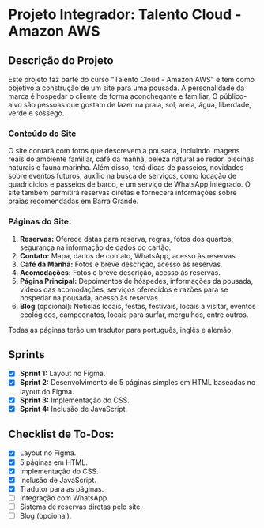 # Projeto Integrador: Talento Cloud - Amazon AWS

## Descrição do Projeto

Este projeto faz parte do curso "Talento Cloud - Amazon AWS" e tem como objetivo a construção de um site para uma
pousada. A personalidade da marca é hospedar o cliente de forma aconchegante e familiar. O público-alvo são pessoas que
gostam de lazer na praia, sol, areia, água, liberdade, verde e sossego.

### Conteúdo do Site

O site contará com fotos que descrevem a pousada, incluindo imagens reais do ambiente familiar, café da manhã, beleza
natural ao redor, piscinas naturais e fauna marinha. Além disso, terá dicas de passeios, novidades sobre eventos
futuros, auxílio na busca de serviços, como locação de quadriciclos e passeios de barco, e um serviço de WhatsApp
integrado. O site também permitirá reservas diretas e fornecerá informações sobre praias recomendadas em Barra Grande.

### Páginas do Site:

1. **Reservas:** Oferece datas para reserva, regras, fotos dos quartos, segurança na informação de dados do cartão.
2. **Contato:** Mapa, dados de contato, WhatsApp, acesso às reservas.
3. **Café da Manhã:** Fotos e breve descrição,  acesso às reservas.
4. **Acomodações:** Fotos e breve descrição,  acesso às reservas.
5. **Página Principal:** Depoimentos de hóspedes, informações da pousada, vídeos das acomodações, serviços oferecidos e
   razões para se hospedar na pousada,  acesso às reservas.
6. **Blog** (opcional): Notícias locais, festas, festivais, locais a visitar, eventos ecológicos, campeonatos, locais
   para surfar, mergulhos, entre outros.

Todas as páginas terão um tradutor para português, inglês e alemão.

## Sprints

- [x] **Sprint 1:** Layout no Figma.
- [x] **Sprint 2:** Desenvolvimento de 5 páginas simples em HTML baseadas no layout do Figma.
- [x] **Sprint 3:** Implementação do CSS.
- [x] **Sprint 4:** Inclusão de JavaScript.

## Checklist de To-Dos:

- [x] Layout no Figma.
- [x] 5 páginas em HTML.
- [x] Implementação do CSS.
- [x] Inclusão de JavaScript.
- [x] Tradutor para as páginas.
- [ ] Integração com WhatsApp.
- [ ] Sistema de reservas diretas pelo site.
- [ ] Blog (opcional).
